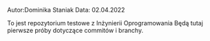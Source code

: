 Autor:Dominika Staniak
Data: 02.04.2022


To jest repozytorium testowe z Inżynierii Oprogramowania
Będą tutaj pierwsze próby dotyczące commitów i branchy.

